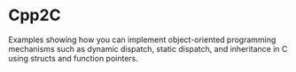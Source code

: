 # Cpp2C

Examples showing how you can implement object-oriented
programming mechanisms such as dynamic dispatch, static dispatch,
and inheritance in C using structs and function pointers.

